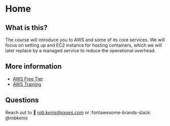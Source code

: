 # Home

## What is this?

The course will introduce you to AWS and some of its core services. We will focus on setting up and EC2 instance
for hosting containers, which we will later replace by a managed service to reduce the operational overhead.

## More information

- [AWS Free Tier](https://aws.amazon.com/free/)
- [AWS Training](https://aws.amazon.com/training/)

## Questions

Reach out to :email: *rob.kenis@axxes.com* or :fontawesome-brands-slack: *@robkenis*